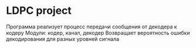 # LDPC project

Программа реализует процесс передачи сообщения от декодера к кодеру
Модули: кодер, канал, декодер
Возвращает вероятность ошибки декодирования для разных уровней сигнала
